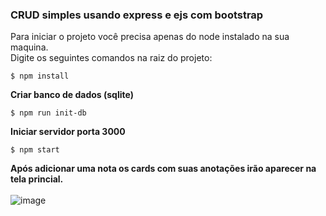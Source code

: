 <h3>CRUD simples usando express e ejs com bootstrap</h3>

<p>Para iniciar o projeto você precisa apenas do node instalado na sua maquina.<br> Digite os seguintes comandos na raiz do projeto:</p>
<p><code>$ npm install</code></p>
<strong>Criar banco de dados (sqlite)</strong>
<p><code>$ npm run init-db</code></p>
<strong>Iniciar servidor porta 3000</strong>
<p><code>$ npm start</code></p>

<strong>Após adicionar uma nota os cards com suas anotações irão aparecer na tela princial.</strong>
<br><br>
![image](https://user-images.githubusercontent.com/86322789/236720571-8dae1103-dac7-4e6a-8e84-71047d570359.png)

